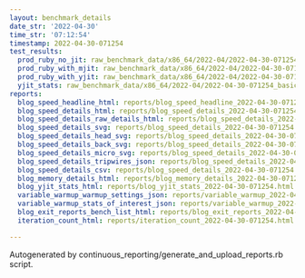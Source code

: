 ```yaml
---
layout: benchmark_details
date_str: '2022-04-30'
time_str: '07:12:54'
timestamp: 2022-04-30-071254
test_results:
  prod_ruby_no_jit: raw_benchmark_data/x86_64/2022-04/2022-04-30-071254_basic_benchmark_prod_ruby_no_jit.json
  prod_ruby_with_mjit: raw_benchmark_data/x86_64/2022-04/2022-04-30-071254_basic_benchmark_prod_ruby_with_mjit.json
  prod_ruby_with_yjit: raw_benchmark_data/x86_64/2022-04/2022-04-30-071254_basic_benchmark_prod_ruby_with_yjit.json
  yjit_stats: raw_benchmark_data/x86_64/2022-04/2022-04-30-071254_basic_benchmark_yjit_stats.json
reports:
  blog_speed_headline_html: reports/blog_speed_headline_2022-04-30-071254.html
  blog_speed_details_html: reports/blog_speed_details_2022-04-30-071254.html
  blog_speed_details_raw_details_html: reports/blog_speed_details_2022-04-30-071254.raw_details.html
  blog_speed_details_svg: reports/blog_speed_details_2022-04-30-071254.svg
  blog_speed_details_head_svg: reports/blog_speed_details_2022-04-30-071254.head.svg
  blog_speed_details_back_svg: reports/blog_speed_details_2022-04-30-071254.back.svg
  blog_speed_details_micro_svg: reports/blog_speed_details_2022-04-30-071254.micro.svg
  blog_speed_details_tripwires_json: reports/blog_speed_details_2022-04-30-071254.tripwires.json
  blog_speed_details_csv: reports/blog_speed_details_2022-04-30-071254.csv
  blog_memory_details_html: reports/blog_memory_details_2022-04-30-071254.html
  blog_yjit_stats_html: reports/blog_yjit_stats_2022-04-30-071254.html
  variable_warmup_warmup_settings_json: reports/variable_warmup_2022-04-30-071254.warmup_settings.json
  variable_warmup_stats_of_interest_json: reports/variable_warmup_2022-04-30-071254.stats_of_interest.json
  blog_exit_reports_bench_list_html: reports/blog_exit_reports_2022-04-30-071254.bench_list.html
  iteration_count_html: reports/iteration_count_2022-04-30-071254.html

---
```

Autogenerated by continuous_reporting/generate_and_upload_reports.rb script.
